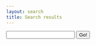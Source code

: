 ```yaml
---
layout: search
title: Search results
--- 
```


<form action="/search.html" method="get">
  <input type="text" id="search-box" name="query">
  <input type="submit" value="Go!">
</form>

<div class="search-results-container">
    <ul  id="search-results"></ul>
</div>







